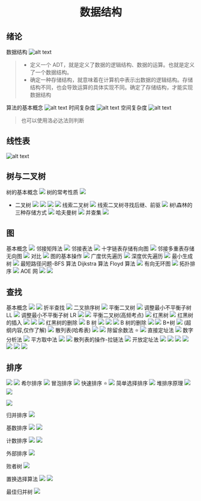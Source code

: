 # <p style="text-align:center">数据结构</p>

## 绪论

数据结构
![alt text](/notes/408/images-1/image-2.png)

> - 定义一个 ADT，就是定义了数据的逻辑结构、数据的运算。也就是定义了一个数据结构。
> - 确定一种存储结构，就意味着在计算机中表示出数据的逻辑结构。存储结构不同，也会导致运算的具体实现不同。确定了存储结构，才能实现数据结构

算法的基本概念
![alt text](/notes/408/images-1/image-3.png)
时间复杂度
![alt text](/notes/408/images-1/image-4.png)
空间复杂度
![alt text](/notes/408/images-1/image-5.png)

> 也可以使用洛必达法则判断

## 线性表

![alt text](/notes/408/images-1/image-6.png)

## 树与二叉树

树的基本概念
![](/notes/408/images-1/2025-07-31-22-32-20.png)
树的常考性质
![](/notes/408/images-1/2025-07-31-23-27-44.png)

- 二叉树
  ![](/notes/408/images-1/2025-07-31-23-39-10.png)
  ![](/notes/408/images-1/2025-08-01-12-41-37.png)
  ![](/notes/408/images-1/2025-08-01-13-08-42.png)
  ![](/notes/408/images-1/2025-08-01-13-41-12.png)
  线索二叉树
  ![](/notes/408/images-1/2025-08-01-14-30-28.png)
  线索二叉树寻找后继、前驱
  ![](/notes/408/images-1/2025-08-01-15-29-50.png)
  树\森林的三种存储方式
  ![](/notes/408/images-1/2025-08-01-15-46-43.png)
  哈夫曼树
  ![](/notes/408/images-1/2025-08-01-16-13-51.png)
  并查集
  ![](/notes/408/images-1/2025-08-01-16-46-12.png)

## 图

基本概念
![](/notes/408/images-1/2025-08-01-17-23-16.png)
邻接矩阵法
![](/notes/408/images-1/2025-08-01-19-24-49.png)
邻接表法
![](/notes/408/images-1/2025-08-01-19-39-34.png)
十字链表存储有向图
![](/notes/408/images-1/2025-08-01-19-44-09.png)
邻接多重表存储无向图
![](/notes/408/images-1/2025-08-01-20-05-00.png)
对比
![](/notes/408/images-1/2025-08-01-20-06-39.png)
图的基本操作
![](/notes/408/images-1/2025-08-01-20-15-08.png)
广度优先遍历
![](/notes/408/images-1/2025-08-01-20-34-57.png)
深度优先遍历
![](/notes/408/images-1/2025-08-01-22-55-32.png)
最小生成树
![](/notes/408/images-1/2025-08-01-23-02-07.png)
最短路径问题-BFS 算法
Dijkstra 算法
Floyd 算法
![](/notes/408/images-1/2025-08-02-10-58.png)
有向无环图
![](/notes/408/images-1/2025-08-02-11-01.png)
拓扑排序
![](/notes/408/images-1/2025-08-02-13-03-22.png)
AOE 网
![](/notes/408/images-1/2025-08-02-13-05-03.png)
![](/notes/408/images-1/2025-08-02-14-54-15.png)

## 查找

基本概念
![](/notes/408/images-1/2025-08-02-15-41-44.png)
![](/notes/408/images-1/2025-08-02-15-54-16.png)
折半查找
![](/notes/408/images-1/2025-08-02-16-21-37.png)
二叉排序树
![](/notes/408/images-1/2025-08-02-17-27-12.png)
平衡二叉树
![](/notes/408/images-1/2025-08-02-17-28-38.png)
调整最小不平衡子树 LL
![](/notes/408/images-1/2025-08-02-17-39-59.png)
调整最小不平衡子树 LR
![](/notes/408/images-1/2025-08-02-17-45-21.png)
![](/notes/408/images-1/2025-08-02-17-46-36.png)
平衡二叉树(高频考点)
![](/notes/408/images-1/2025-08-02-19-11-20.png)
红黑树
![](/notes/408/images-1/2025-08-02-19-48-52.png)
红黑树的插入
![](/notes/408/images-1/2025-08-02-20-37-58.png)
![](/notes/408/images-1/2025-08-02-20-51-47.png)
![](/notes/408/images-1/2025-08-02-23-53-06.png)
红黑树的删除
![](/notes/408/images-1/2025-08-02-23-53-51.png)
B 树
![](/notes/408/images-1/2025-08-03-00-07-04.png)
![](/notes/408/images-1/2025-08-03-00-15-24.png)
![](/notes/408/images-1/2025-08-03-00-20-25.png)
B 树的删除
![](/notes/408/images-1/2025-08-03-00-38-09.png)
![](/notes/408/images-1/2025-08-03-00-44-52.png)
B+树
![](/notes/408/images-1/2025-08-03-00-49-35.png)
(超纲内容,仅作了解)
![](/notes/408/images-1/2025-08-03-00-59-22.png)
散列表(哈希表)
![](/notes/408/images-1/2025-08-03-10-00-46.png)
![](/notes/408/images-1/2025-08-03-10-25-05.png)
除留余数法 ⭐
![](/notes/408/images-1/2025-08-03-10-28-33.png)
直接定址法
![](/notes/408/images-1/2025-08-03-10-29-34.png)
数字分析法
![](/notes/408/images-1/2025-08-03-10-31-30.png)
平方取中法
![](/notes/408/images-1/2025-08-03-10-37-15.png)
![](/notes/408/images-1/2025-08-03-10-37-37.png)
散列表的操作-拉链法
![](/notes/408/images-1/2025-08-03-10-42-02.png)
开放定址法
![](/notes/408/images-1/2025-08-03-10-45-49.png)
![](/notes/408/images-1/2025-08-03-10-46-59.png)
![](/notes/408/images-1/2025-08-03-10-55-18.png)
![](/notes/408/images-1/2025-08-03-10-57-03.png)
![](/notes/408/images-1/2025-08-03-10-58-58.png)
![](/notes/408/images-1/2025-08-03-10-59-38.png)
![](/notes/408/images-1/2025-08-03-11-18-17.png)

## 排序

![](/notes/408/images-1/2025-08-03-13-09-11.png)
![](/notes/408/images-1/2025-08-03-13-29-25.png)
希尔排序
![](/notes/408/images-1/2025-08-03-14-26-04.png)
冒泡排序
![](/notes/408/images-1/2025-08-03-14-30-24.png)
快速排序 ⭐
![](/notes/408/images-1/2025-08-03-14-45-24.png)
简单选择排序
![](/notes/408/images-1/2025-08-03-14-50-31.png)
堆排序原理
![](/notes/408/images-1/2025-08-03-14-55-00.png)
![](/notes/408/images-1/2025-08-03-15-26-29.png)

![](/notes/408/images-1/2025-08-03-15-31-25.png)

归并排序
![](/notes/408/images-1/2025-08-03-15-44-40.png)

基数排序
![](/notes/408/images-1/2025-08-03-16-02-10.png)
![](/notes/408/images-1/2025-08-03-16-08-59.png)

计数排序
![](/notes/408/images-1/2025-08-03-16-28-28.png)
![](/notes/408/images-1/2025-08-03-16-36-23.png)

外部排序
![](/notes/408/images-1/2025-08-03-16-53-45.png)

败者树
![](/notes/408/images-1/2025-08-03-17-05-06.png)

置换选择算法
![](/notes/408/images-1/2025-08-03-17-14-25.png)
![](/notes/408/images-1/2025-08-03-17-14-47.png)

最佳归并树
![](/notes/408/images-1/2025-08-03-17-26-24.png)

